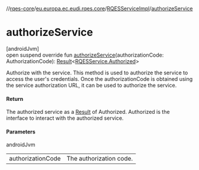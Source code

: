 //[rqes-core](../../../index.md)/[eu.europa.ec.eudi.rqes.core](../index.md)/[RQESServiceImpl](index.md)/[authorizeService](authorize-service.md)

# authorizeService

[androidJvm]\
open suspend override fun [authorizeService](authorize-service.md)(authorizationCode: AuthorizationCode): [Result](https://kotlinlang.org/api/latest/jvm/stdlib/kotlin/-result/index.html)&lt;[RQESService.Authorized](../-r-q-e-s-service/-authorized/index.md)&gt;

Authorize with the service. This method is used to authorize the service to access the user's credentials. Once the authorizationCode is obtained using the service authorization URL, it can be used to authorize the service.

#### Return

The authorized service as a [Result](https://kotlinlang.org/api/latest/jvm/stdlib/kotlin/-result/index.html) of Authorized. Authorized is the interface to interact with the authorized service.

#### Parameters

androidJvm

| | |
|---|---|
| authorizationCode | The authorization code. |
